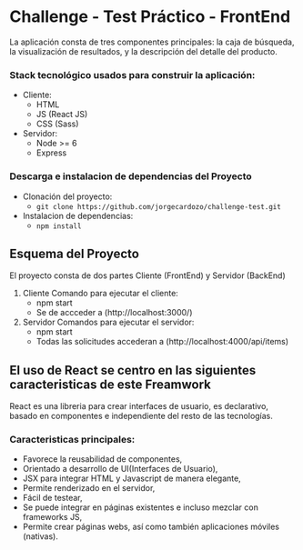 # Challenge - Test Práctico - FrontEnd

La aplicación consta de tres componentes principales: la caja de búsqueda, la visualización de
resultados, y la descripción del detalle del producto.

### Stack tecnológico usados para construir la aplicación:
  - Cliente:
      - HTML
      - JS (React JS)
      - CSS (Sass)
  - Servidor:
      - Node >= 6
      - Express

### Descarga e instalacion de dependencias del Proyecto
  - Clonación del proyecto:
    - ``` git clone https://github.com/jorgecardozo/challenge-test.git ```
  - Instalacion de dependencias: 
     - ``` npm install ```
     
## Esquema del Proyecto

  El proyecto consta de dos partes Cliente (FrontEnd) y Servidor (BackEnd)
  
  1. Cliente
    Comando para ejecutar el cliente:
      - npm start
      - Se de accceder a (http://localhost:3000/)
  2. Servidor
    Comandos para ejecutar el servidor:
     - npm start
     - Todas las solicitudes accederan a (http://localhost:4000/api/items)
    
## El uso de React se centro en las siguientes caracteristicas de este Freamwork
  React es una libreria para crear interfaces de usuario, es declarativo, basado en componentes e independiente del resto de las tecnologías.
  
  ### Caracteristicas principales:
   - Favorece la reusabilidad de componentes,
   - Orientado a desarrollo de UI(Interfaces de Usuario),
   - JSX para integrar HTML y Javascript de manera elegante,
   - Permite renderizado en el servidor,
   - Fácil de testear,
   - Se puede integrar en páginas existentes e incluso mezclar con frameworks JS,
   - Permite crear páginas webs, así como también aplicaciones móviles (nativas).
  
